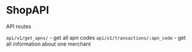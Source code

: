 # ShopAPI

API routes

`api/v1/get_apns/` - get all apn codes
`api/v1/transactions/:apn_code` - get all information about one merchant

<!-- 

Here is a sales history file for a shop. 
1. I want you to create and load this into an SQL database, 
2. create an API and an interface that will give the shop owner a monthly view of ex tax sales and gross profit this year vs last year. 
3. Shop owners want to be able to easily see if they have improved or not compared to the same month in the previous year. -->
